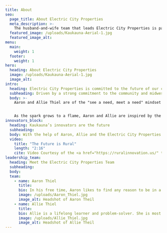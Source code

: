 ```yaml
---
title: About
seo:
  page_title: About Electric City Properties
  meta_description: >-
    The husband-and-wife team that leads Electric City Properties is passionate about their family, work and especially their growing community in Kaukauna, WI.
  featured_image: /uploads/Kaukauna-Aerial-1.jpg
  featured_image_alt:
menu:
  main:
    weight: 1
  footer:
    weight: 1
hero:
  heading: About Electric City Properties
  image: /uploads/Kaukauna-Aerial-1.jpg
  image_alt:
intro:
  heading: Electric City Properties is committed to the future of our community!
  subheading: Driven by a strong commitment to the community and midwestern family values, the husband-and-wife team that lead Electric City Properties is dedicated to making a positive, lasting impact where they live, work and play.
  body: >-
    Aaron and Allie Thiel are of the "see a need, meet a need" mindset motivated by a desire to serve. They are driven to love people well and leave their little slice of the world, Kaukauna, WI, better than they found it. With a focus on forging relationships within the community, their vision clearly sees the human potential and opportunities for innovation in the Fox Cities. 


    As the spark grows to a flame, Aaron and Allie are inspired by the continued forward progress of downtown Kaukauna as it continues to grow into a bustling hub of small businesses serving a local and global market. Part of their mission is to ensure Electric City Properties community partners have the space to dream big, incubate new ideas, and collaborate with other like-minded entrepreneurs across a broad range of disciplines and work experience. This is how big things come out of small places, and we're ready to get after it!
innovators_block:
  heading: Kaukauna’s innovators are the future
  subheading:
  body: With the help of Aaron, Allie and the Electric City Properties partners, the world will see what small-town America is capable of!
  video:
    title: "The Future is Rural"
    length: "2:16"
    cite: Video Courtesy of the <a href="https://ruralinnovation.us/" target="_blank" rel="noopener noreferrer">Center on Rural Innovation</a>
leadership_team:
  heading: Meet the Electric City Properties Team
  subheading:
  body:
  team:
    - name: Aaron Thiel
      title:
      bio: In his free time, Aaron likes to find any reason to be in a backhoe or on a zero-turn. Work is play for this guy.
      image: /uploads/Aaron_Thiel.jpg
      image_alt: Headshot of Aaron Theil
    - name: Allie Thiel
      title:
      bio: Allie is a lifelong learner and problem-solver. She is most content with book-in-hand, preferably on a beach, basking in the sun.
      image: /uploads/Allie_Thiel.jpg
      image_alt: Headshot of Allie Theil
---
```


